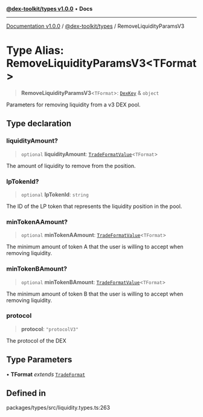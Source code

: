 [**@dex-toolkit/types v1.0.0**](../README.md) • **Docs**

***

[Documentation v1.0.0](../../../packages.md) / [@dex-toolkit/types](../README.md) / RemoveLiquidityParamsV3

# Type Alias: RemoveLiquidityParamsV3\<TFormat\>

> **RemoveLiquidityParamsV3**\<`TFormat`\>: [`DexKey`](DexKey.md) & `object`

Parameters for removing liquidity from a v3 DEX pool.

## Type declaration

### liquidityAmount?

> `optional` **liquidityAmount**: [`TradeFormatValue`](TradeFormatValue.md)\<`TFormat`\>

The amount of liquidity to remove from the position.

### lpTokenId?

> `optional` **lpTokenId**: `string`

The ID of the LP token that represents the liquidity position in the pool.

### minTokenAAmount?

> `optional` **minTokenAAmount**: [`TradeFormatValue`](TradeFormatValue.md)\<`TFormat`\>

The minimum amount of token A that the user is willing to accept when removing liquidity.

### minTokenBAmount?

> `optional` **minTokenBAmount**: [`TradeFormatValue`](TradeFormatValue.md)\<`TFormat`\>

The minimum amount of token B that the user is willing to accept when removing liquidity.

### protocol

> **protocol**: `"protocolV3"`

The protocol of the DEX

## Type Parameters

• **TFormat** *extends* [`TradeFormat`](TradeFormat.md)

## Defined in

packages/types/src/liquidity.types.ts:263
